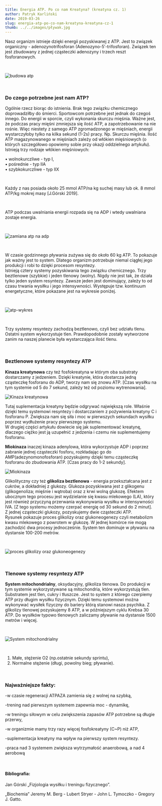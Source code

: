 ```yaml
---
title: Energia ATP. Po co nam Kreatyna? (kreatyna cz. 1)
author: Patryk Karliński
date: 2019-03-26
slug: energia-atp-po-co-nam-kreatyna-kreatyna-cz-1
thumb: ../../images/pływak.jpg
---
```


Nasz organizm istnieje dzięki energii pozyskiwanej z ATP. Jest to związek organiczny - adenozynotrifosforan (Adenozyno-5′-trifosforan). Związek ten jest zbudowany z jednej cząsteczki adenozyny i trzech reszt fosforanowych.

<p>&nbsp;</p>

![budowa atp](../../images/obraz1.png)

<p>&nbsp;</p>

### **Do czego potrzebne jest nam ATP?**

Ogólnie rzecz biorąc do istnienia. Brak tego związku chemicznego doprowadziłby do śmierci. Sportowcom potrzebne jest jednak do czegoś innego. Do energii w sporcie, czyli wykonania skurczu mięśnia. Ważne jest, że podczas pracy mięśni zmniejsza się ilość ATP, a zapotrzebowanie na nie rośnie. Więc niestety z samego ATP zgromadzonego w mięśniach, energii wystarczyłoby tylko na kilka sekund (1-2s) pracy. Np. Skurczu mięśnia. Ilość ATP magazynowanego w mięśniach zależy od włókien mięśniowych (o których szczegółowo opowiemy sobie przy okazji oddzielnego artykułu). Istnieją trzy rodzaje włókien mięśniowych:

• wolnokurczliwe - typ I, <br>
• pośrednie - typ IIA <br>
• szybkokurczliwe - typ IIX

<p>&nbsp;</p>

Każdy z nas posiada około 25 mmol ATP/na kg suchej masy lub ok. 8 mmol ATP/kg mokrej masy \[J.Górski 2019\].

<p>&nbsp;</p>

ATP podczas uwalniania energii rozpada się na ADP i wtedy uwalniana zostaje energia.

<p>&nbsp;</p>

![zamiana atp na adp](../../images/obraz-1.png)

<p>&nbsp;</p>

W czasie godzinnego pływania zużywa się do około 60 kg ATP. To pokazuje jak ważny jest to system. Dlatego organizm potrzebuje niemal ciągłej jego produkcji i robi to dzięki procesom resyntezy.  
Istnieją cztery systemy pozyskiwania tego związku chemicznego. Trzy beztlenowe (szybkie) i jeden tlenowy (wolny). Nigdy nie jest tak, że działa tylko jeden system resyntezy. Zawsze jeden jest dominujący, zależy to od czasu trwania wysiłku i jego intensywności. Występuje tzw. kontinuum energetyczne, które pokazane jest na wykresie poniżej.

<p>&nbsp;</p>

![atp-wykres](../../images/atp-wykres.png)

<p>&nbsp;</p>

Trzy systemy resyntezy zachodzą beztlenowo, czyli bez udziału tlenu. Ostatni system wykorzystuje tlen. Prawdopodobnie zostały wytworzone zanim na naszej planecie była wystarczająca ilość tlenu.

<p>&nbsp;</p>

### **Beztlenowe systemy resyntezy ATP**

**Kinaza kreatynowa** czy też fosfokreatyna w którym oba substraty dostarczamy z jedzeniem. Dzięki kreatynie, która dostarcza jedną cząsteczkę fosforanu do ADP, tworzy nam się znowu ATP. \[Czas wysiłku na tym systemie od 5 do 7 sekund, zależy też od poziomu wytrenowania\].

![Kinaza kreatynowa](../../images/obraz-2.png)

Tutaj suplementacja kreatyny będzie odgrywać największą role. Właśnie dzięki temu systemowi resyntezy i dostarczaniem z pożywienia kreatyny C i fosforanu P. Zwiększa nam się siła i moc w pierwszych sekundach wysiłku poprzez wydłużenie pracy pierwszego systemu.  
W drugiej części artykułu dowiecie się jak suplementować kreatynę, dlaczego ciężko jest ją uzupełnić z jedzenia i czemu nie suplementujemy fosforanu.

**Miokinaza** inaczej kinaza adenylowa, która wykorzystuje ADP i poprzez zabranie jednej cząsteczki fosforu, rozkładając go do AMP(adezynomonofosforan) pozyskujemy dzięki temu cząsteczkę fosforanu do zbudowania ATP. \[Czas pracy do 1-2 sekundy\].

![ Miokinaza](../../images/obraz-3.png)

Glikolityczny czy też **glikoliza beztlenowa** - energia przekształcana jest z cukrów, a dokładniej z glukozy. Glukoza pozyskiwana jest z glikogenu (glikogenoliza; mięśnie i wątroba) oraz z krwi wolną glukozę. Efektem ubocznym tego procesu jest wydzielanie się kwasu mlekowego (LA), który jest również przyczyną przerwania wykonywania wysiłku w intensywności IVA. \[Z tego systemu możemy czerpać energię od 30 sekund do 2 minut\].  
Z jednej cząsteczki glukozy, pozyskujemy dwie cząsteczki ATP.  
Rysunek pokazuje proces glikolizy oraz glukoneogenezy czyli metabolizm kwasu mlekowego z powrotem w glukozę. W jednej komórce nie mogą zachodzić dwa procesy jednocześnie. System ten dominuje w pływaniu na dystansie 100-200 metrów.

<p>&nbsp;</p>

![proces glikolizy oraz glukoneogenezy](../../images/obraz-4.png)

<p>&nbsp;</p>

### **Tlenowe systemy resyntezy ATP**

**System mitochondrialny**, oksydacyjny, glikoliza tlenowa. Do produkcji w tym systemie wykorzystywane są mitochondria, które wykorzystują tlen. Substratem jest tlen, cukry i tłuszcze. Jest to system z którego czerpiemy ATP przy długim wysiłku fizycznym. Dzięki temu systemowi można wykonywać wysiłek fizyczny do bariery którą stanowi nasza psychika. Z glikolizy tlenowej pozyskujemy 8 ATP, a w późniejszym cyklu Krebsa 30 ATP. Do wysiłków typowo tlenowych zaliczamy pływanie na dystansie 1500 metrów i więcej.

<p>&nbsp;</p>

![System mitochondrialny](../../images/obraz-5.png)

<p>&nbsp;</p>

1. Małe, stężenie O2 (np.ostatnie sekundy sprintu),
2. Normalne stężenie (długi, powolny bieg; pływanie).
<p>&nbsp;</p>

### **Najważniejsze fakty:**

\-w czasie regeneracji ATPAZA zamienia się z wolnej na szybką,

\-trening nad pierwszym systemem zapewnia moc - dynamikę,

\-w treningu siłowym w celu zwiększenia zapasów ATP potrzebne są długie przerwy,

\-w organizmie mamy trzy razy więcej fosfokreatyny (C~P) niż ATP,

\-suplementacja kreatyny ma wpływ na pierwszy system resyntezy.

\-praca nad 3 systemem zwiększa wytrzymałość anaerobową, a nad 4 aerobową

<p>&nbsp;</p>

#### Bibliografia:

Jan Górski „Fizjologia wysiłku i treningu fizycznego”.

„Biochemia” Jeremy M. Berg - Lubert Stryer - John L. Tymoczko - Gregory J. Gatto.
